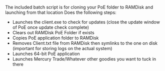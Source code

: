 The included batch script is for cloning your PoE folder to RAMDisk and launching from that location
Does the following steps:
* Launches the client.exe to check for updates (close the update window of PoE once update check complete)
* Clears out RAMDisk PoE Folder if exists
* Copies PoE application folder to RAMDisk
* Removes Client.txt file from RAMDisk then symlinks to the one on disk (important for storing logs on the actual system)
* Launches 64-bit PoE application
* Launches Mercury Trade/Whatever other goodies you want to tuck in there

